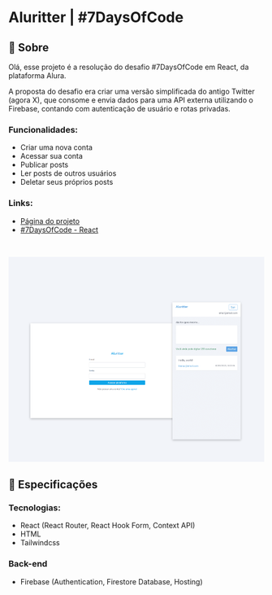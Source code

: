 # Aluritter | #7DaysOfCode

## 📄 Sobre
<p>Olá, esse projeto é a resolução do desafio #7DaysOfCode em React, da plataforma Alura.</p>
<p>A proposta do desafio era criar uma versão simplificada do antigo Twitter (agora X), que consome e envia dados para uma API externa utilizando o Firebase, contando com autenticação de usuário e rotas privadas.</p>

### Funcionalidades:
- Criar uma nova conta
- Acessar sua conta
- Publicar posts
- Ler posts de outros usuários
- Deletar seus próprios posts

### Links:
- <a href="https://aluritter-a34b9.web.app/" target="_blank">Página do projeto</a>
- <a href="https://7daysofcode.io/matricula/react-twitter" target="_blank">#7DaysOfCode - React</a>

</br>

![Design do projeto](https://raw.githubusercontent.com/biancassantos/7-days-of-code-react/refs/heads/main/public/aluritter-preview.png)

## 🔎 Especificações
### Tecnologias:
- React (React Router, React Hook Form, Context API)
- HTML
- Tailwindcss

### Back-end
- Firebase (Authentication, Firestore Database, Hosting)

</br>
